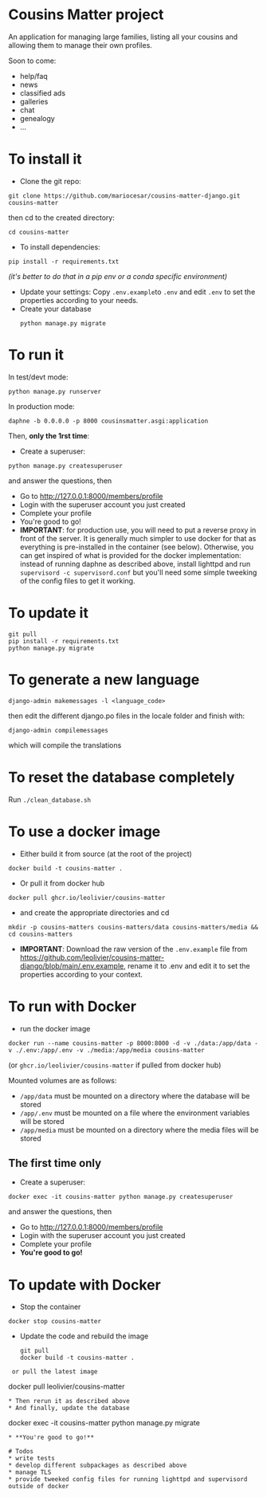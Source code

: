 # Cousins Matter project
An application for managing large families, listing all your cousins and allowing them to manage their own profiles.

Soon to come:
  * help/faq
  * news
  * classified ads
  * galleries
  * chat
  * genealogy
  * ...

# To install it
* Clone the git repo:
 ```
git clone https://github.com/mariocesar/cousins-matter-django.git cousins-matter
```
 then cd to the created directory:
 ```
 cd cousins-matter
```	
* To install dependencies:
```
pip install -r requirements.txt
```
 _(it's better to do that in a pip env or a conda specific environment)_
* Update your settings:
  Copy `.env.example`to `.env` and edit `.env` to set the properties according to your needs.
* Create your database
  ```
  python manage.py migrate
  ```
  
# To run it
In test/devt mode: 
```
python manage.py runserver
```
In production mode:
```
daphne -b 0.0.0.0 -p 8000 cousinsmatter.asgi:application
```
Then, **only the 1rst time**:
* Create a superuser:
```
python manage.py createsuperuser
```
  and answer the questions, then
* Go to http://127.0.0.1:8000/members/profile
* Login with the superuser account you just created
* Complete your profile
* You're good to go!
* __IMPORTANT__: for production use, you will need to put a reverse proxy in front of the server. It is generally much simpler to use docker for that as everything is pre-installed in the container (see below).
  Otherwise, you can get inspired of what is provided for the docker implementation: instead of running daphne as described above, install lighttpd and run `supervisord -c supervisord.conf` but you'll need some
  simple tweeking of the config files to get it working.

# To update it
 ```
 git pull
 pip install -r requirements.txt
 python manage.py migrate
```
# To generate a new language
```
django-admin makemessages -l <language_code>
```
then edit the different django.po files in the locale folder and finish with:
```
django-admin compilemessages
```
which will compile the translations

# To reset the database completely
Run `./clean_database.sh`

# To use a docker image
* Either build it from source (at the root of the project)
```
docker build -t cousins-matter .
```
* Or pull it from docker hub
```
docker pull ghcr.io/leolivier/cousins-matter
```
  * and create the appropriate directories and cd
  ```
  mkdir -p cousins-matters cousins-matters/data cousins-matters/media && cd cousins-matters
  ```
* __IMPORTANT__: Download the raw version of the `.env.example` file from https://github.com/leolivier/cousins-matter-django/blob/main/.env.example, rename it to .env and edit it to set the properties according to your context.

# To run with Docker
* run the docker image
```
docker run --name cousins-matter -p 8000:8000 -d -v ./data:/app/data -v ./.env:/app/.env -v ./media:/app/media cousins-matter
```
  (or `ghcr.io/leolivier/cousins-matter` if pulled from docker hub)
  
  Mounted volumes are as follows:
  * `/app/data` must be mounted on a directory where the database will be stored
  * `/app/.env` must be mounted on a file where the environment variables will be stored
  * `/app/media` must be mounted on a directory where the media files will be stored
## The first time only
  * Create a superuser:
  ```
  docker exec -it cousins-matter python manage.py createsuperuser
  ```
  and answer the questions, then
  * Go to http://127.0.0.1:8000/members/profile
  * Login with the superuser account you just created
  * Complete your profile
  * **You're good to go!**

# To update with Docker
* Stop the container
```
docker stop cousins-matter
```
* Update the code and rebuild the image
  ```
  git pull
  docker build -t cousins-matter .
```
 or pull the latest image
 ```
  docker pull leolivier/cousins-matter
 ```
* Then rerun it as described above
* And finally, update the database
```
docker exec -it cousins-matter python manage.py migrate
```
* **You're good to go!**

# Todos
* write tests
* develop different subpackages as described above
* manage TLS
* provide tweeked config files for running lighttpd and supervisord outside of docker
